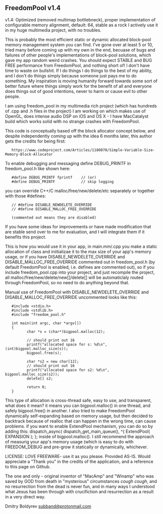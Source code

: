 FreedomPool v1.4
-----------------

v1.4: Optimized (removed multimap bottlebneck), proper implementation of configurable memory alignment,
      default: 64, stable as a rock I actively use it in my huge multimedia project, with no troubles.

This is probably the most efficient static or dynamic allocated block-pool memory management system you 
can find. I've gone over at least 5 or 10, tried many before coming up with my own in the end, becuase of
bugs and failures of other people's implementations of block-pool solutions, which gave my app random weird
crashes. You should expect STABLE and BUG FREE performance from FreedomPool, and nothing short of! I don't 
have time to waste on bullshit. If I do things I do things to the best of my ability, and I don't do things
simply because someone just pays me to do something. My inspiration is moving humanity forward towards
some sort of better future where things simply work for the benefit of all and everyone does things
out of good intentions, never to harm or cause evil to other people.

I am using freedom_pool in my multimedia rich project (which has hundreds of .cpp and .h files in the project) 
I am working on which makes use of OpenGL, does intense audio DSP on iOS and OS X - I have MacCatalyst build 
which works solid with no strange crashes with FreedomPool.

This code is conceptually based off the block allocator concept below, and despite independently coming up 
with the idea  6 months later, this author gets the credits for being first: 

       https://www.codeproject.com/Articles/1180070/Simple-Variable-Size-Memory-Block-Allocator

To enable debugging and messaging define DEBUG_PRINTF in freedom_pool.h like shown here:

       #define DEBUG_PRINTF fprintf    // (or)
       #define DEBUG_PRINTF            // skip logging 

you can override C++/C malloc/free/new/delete/etc separately or together with those #defines:

       // #define DISABLE_NEWDELETE_OVERRIDE
       // #define DISABLE_MALLOC_FREE_OVERRIDE

       (commented out means they are disabled)

If you have some ideas for improvements or have made modification that are stable send over to me for evaluation, 
and I will integrate them if it benefits this project. 

This is how you would use it in your app, in main.mm/.cpp you make a static allocation of class and iniitializae it
to the max size of your app's memory usage, or if you have DISABLE_NEWDELETE_OVERRIDE and DISABLE_MALLOC_FREE_OVERRIDE
commented out in freedom_pool.h (by default FreedomPool is enabled, i.e. defines are commented out), so if you include 
freedom_pool.cpp into your project, and just recompile the project, all malloc/free/new/delete/new[]/delete[] will be 
automaticlaly routed through FreedomPool, so no need to do anything beyond that. 

Manual use of FreedomPool with DISABLE_NEWDELETE_OVERRIDE and DISABLE_MALLOC_FREE_OVERRIDE uncommented looks like this:

       #include <stdio.h>
       #include <stdlib.h>
       #include "freedom_pool.h"
       
       int main(int argc, char *argv[])
       {
              char *s = (char*)bigpool.malloc(12);
              
              // should print out 16
              printf("allocated space for s: %d\n", (int)bigpool.malloc_size(s)); 
              bigpool.free(s);
              
              char *s2 = new char[12];
              // should print out 16
              printf("allocated space for s2: %d\n", bigpool.malloc_size(s2)); 
              delete[] s2;

              return 0;
       }

This type of allocation is cross-thread safe, easy to use, and transparent, what does it mean? it means you can bigpool.malloc() 
in one thread, and safely bigpool.free() in another. I also tried to make FreedomPool dynamically self-expanding based on memory usage, 
but then decided to backtrack because of realloc that can happen in the wrong time, can cause problems. if you want
to enable ExtendPool mechanism, you can do so by adding this: dispatch_async( dispatch_get_main_queue(), ^{ ExtendPool( EXPANSION ); }; 
inside of bigpool.malloc(). I still recommend the approach of measurig your app's memory usage (which is easy to do with FREEDOM_DEBUG 
and pre-grow it statically or dynamically, whichever.

LICENSE: LOVE FREEWARE- use it as you please. Provided AS-IS. Would appreciate a "Thank you" in the credits of the application, and a reference to this
page on Github. 

The one and only - original inventor of "MacAmp" and "Winamp" who was saved by GOD from death in "mysterious" circumstances *cough* *cough*, and no resurrection from the dead is never fun, and in many ways I understood what Jesus has been through with crucifiction and resurrection as a result in a very direct way.

Dmitry Boldyrev <subband@protonmail.com>


